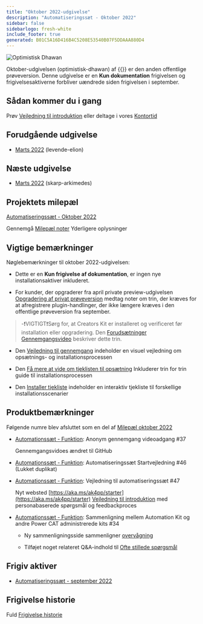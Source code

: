 ```yaml
---
title: "Oktober 2022-udgivelse"
description: "Automatiseringssæt - Oktober 2022"
sidebar: false
sidebarlogo: fresh-white
include_footer: true
generated: B01C5A16D416B4C5208E53540B07F5DDAAA880D4
---
```


![Optimistisk Dhawan](/images/upbeat-dhawan.png)

Oktober-udgivelsen (optimistisk-dhawan) af {{<product-name>}} er den anden offentlige prøveversion. Denne udgivelse er en **Kun dokumentation** frigivelsen og frigivelsesaktiverne forbliver uændrede siden frigivelsen i september.

## Sådan kommer du i gang

Prøv [Vejledning til introduktion](/da/get-started) eller deltage i vores [Kontortid](/da/office-hours)

## Forudgående udgivelse

- [Marts 2022](/da/releases/september-2022) (levende-elion)

## Næste udgivelse

- [Marts 2022](/da/releases/november-2022) (skarp-arkimedes)

## Projektets milepæl

[Automatiseringssæt - Oktober 2022](https://github.com/orgs/microsoft/projects/486/views/3)

Gennemgå [Milepæl noter](/da/releases/milestones) Yderligere oplysninger

## Vigtige bemærkninger

Nøglebemærkninger til oktober 2022-udgivelsen:

- Dette er en **Kun frigivelse af dokumentation**, er ingen nye installationsaktiver inkluderet.

- For kunder, der opgraderer fra april private preview-udgivelsen [Opgradering af privat prøveversion](https://github.com/microsoft/powercat-automation-kit/blob/main/docs/private-preview-upgrade.md) medtag noter om trin, der kræves for at afregistrere plugin-handlinger, der ikke længere kræves i den offentlige prøveversion fra september.

> -❗VIGTIGT❗Sørg for, at Creators Kit er installeret og verificeret før installation eller opgradering. Den [Forudsætninger Gennemgangsvideo](https://github.com/microsoft/powercat-automation-kit/blob/main/docs/walkthrough.md) beskriver dette trin.

- Den [Vejledning til gennemgang](https://github.com/microsoft/powercat-automation-kit/blob/main/docs/walkthrough.md) indeholder en visuel vejledning om opsætnings- og installationsprocessen

- Den [Få mere at vide om tjeklisten til opsætning](https://learn.microsoft.com/power-automate/guidance/automation-kit/setup/setup-checklist) Inkluderer trin for trin guide til installationsprocessen

- Den [Installer tjekliste](/da/get-started/install-checklist) indeholder en interaktiv tjekliste til forskellige installationsscenarier

## Produktbemærkninger

Følgende numre blev afsluttet som en del af [Milepæl oktober 2022](https://github.com/orgs/microsoft/projects/486/views/3)

- [Automationssæt - Funktion](https://github.com/microsoft/powercat-automation-kit/issues/37): Anonym gennemgang videoadgang #37

  Gennemgangsvidoes ændret til GitHub

- [Automationssæt - Funktion](https://github.com/microsoft/powercat-automation-kit/issues/46): Automatiseringssæt Startvejledning #46 (Lukket duplikat)

- [Automationssæt - Funktion](https://github.com/microsoft/powercat-automation-kit/issues/47): Vejledning til automatiseringssæt #47

  Nyt websted [https://aka.ms/ak4pp/starter](https://aka.ms/ak4pp/starter)
  [Vejledning til introduktion](https://microsoft.github.io/powercat-automation-kit/get-started/) med personabaserede spørgsmål og feedbackproces

- [Automationssæt - Funktion](https://github.com/microsoft/powercat-automation-kit/issues/34): Sammenligning mellem Automation Kit og andre Power CAT administrerede kits #34

  - Ny sammenligningsside sammenligner [overvågning](https://microsoft.github.io/powercat-automation-kit/monitoring-compare/)
  
  - Tilføjet noget relateret Q&A-indhold til [Ofte stillede spørgsmål](https://microsoft.github.io/powercat-automation-kit/frequently-asked-questions/)

## Frigiv aktiver

- [Automatiseringssæt - september 2022](https://github.com/microsoft/powercat-automation-kit/releases/tag/AutomationKit-September2022)

## Frigivelse historie

Fuld [Frigivelse historie](/da/releases)
